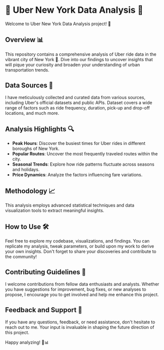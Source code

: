 # **🚕 Uber New York Data Analysis 🗽**

Welcome to Uber New York Data Analysis project! 🎉

## Overview 📊
This repository contains a comprehensive analysis of Uber ride data in the vibrant city of New York 🌆. Dive into our findings to uncover insights that will pique your curiosity and broaden your understanding of urban transportation trends. 

## Data Sources 📑
I have meticulously collected and curated data from various sources, including Uber's official datasets and public APIs. Dataset covers a wide range of factors such as ride frequency, duration, pick-up and drop-off locations, and much more.

## Analysis Highlights 🔍
- **Peak Hours**: Discover the busiest times for Uber rides in different boroughs of New York.
- **Popular Routes**: Uncover the most frequently traveled routes within the city.
- **Seasonal Trends**: Explore how ride patterns fluctuate across seasons and holidays.
- **Price Dynamics**: Analyze the factors influencing fare variations.

## Methodology 📈
This analysis employs advanced statistical techniques and data visualization tools to extract meaningful insights.

## How to Use 🛠️
Feel free to explore my codebase, visualizations, and findings. You can replicate my analysis, tweak parameters, or build upon my work to derive your own insights. Don't forget to share your discoveries and contribute to the community!

## Contributing Guidelines 🤝
I welcome contributions from fellow data enthusiasts and analysts. Whether you have suggestions for improvement, bug fixes, or new analyses to propose, I encourage you to get involved and help me enhance this project.

## Feedback and Support 📧
If you have any questions, feedback, or need assistance, don't hesitate to reach out to me. Your input is invaluable in shaping the future direction of this project.

Happy analyzing! 🚀📊
